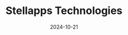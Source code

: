 ---  
layout: startup_page  
title: "Stellapps Technologies"  
id: "stellapps.com"  
permalink: "/stellappstechnologiesstellapps.com10212024/"  
website: "https://www.stellapps.com/"  
funding_round: "Series C"  
funding_amount: "$26M"  
investors: "Blume Ventures, Omnivore, Bill & Melinda Gates Foundation, IDH Farmfit Fund, 500 Startups, Blue Ashva Capital, U.S. International Development Finance Corporation"  
about: "Stellapps Technologies is a dairy-tech company focusing on contract manufacturing and private-label dairy products under the \"mooMark\" brand. Their tech-powered approach emphasizes high-quality, sustainable, and traceable products, reducing carbon footprint and enabling businesses to meet Net Zero goals."  
markets: "Dairy Tech, AgTech, Analytics, Apps, Farming, Internet of Things, Software"  
hq: "Bangalore, Karnataka, India"  
founded_year: "2011"  
linkedin: "https://www.linkedin.com/company/stellapps-technologies-private-limited"  
twitter: "https://x.com/stellapps"  
instagram: ""  
facebook: "https://www.facebook.com/stellapps"  
crunchbase: "https://www.crunchbase.com/organization/stellapps"  
pitchbook: ""  

date_display: "21-Oct-2024"  
date: "2024-10-21"

# SEO Optimization  
meta_title: "Stellapps Technologies - Series C Funding ($26M)"  
meta_description: "Stellapps Technologies, Stellapps Technologies is a dairy-tech company focusing on contract manufacturing and private-label dairy products under the \"mooMark\" brand. Their ..."  
meta_keywords: "Stellapps Technologies, Dairy Tech, AgTech, Analytics, Apps, Farming, Internet of Things, Software, Series C funding"  
canonical_url: "https://startup.projectstartups.com/stellappstechnologiesstellapps.com10212024/"  
---